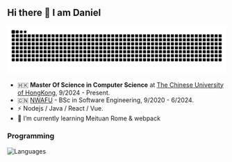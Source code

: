 ## Hi there 👋 I am Daniel

<!--
**IceDanielC/IceDanielC** is a ✨ _special_ ✨ repository because its `README.md` (this file) appears on your GitHub profile.

Here are some ideas to get you started:

-->

![](https://raw.githubusercontent.com/kissjerryfan/kissjerryfan/main/dist/github-contribution-grid-snake.svg)

- 🇭🇰 **Master Of Science in Computer Science** at [The Chinese University of HongKong](https://www.cuhk.edu.hk/), 9/2024 - Present. 
- 🇨🇳 [NWAFU](https://www.nwsuaf.edu.cn/) - BSc in Software Engineering, 9/2020 - 6/2024.
- ⚡ Nodejs / Java / React / Vue.
- 🌱 I’m currently learning Meituan Rome & webpack


### Programming
![Languages](https://skillicons.dev/icons?i=js,nodejs,ts,react,vue)
